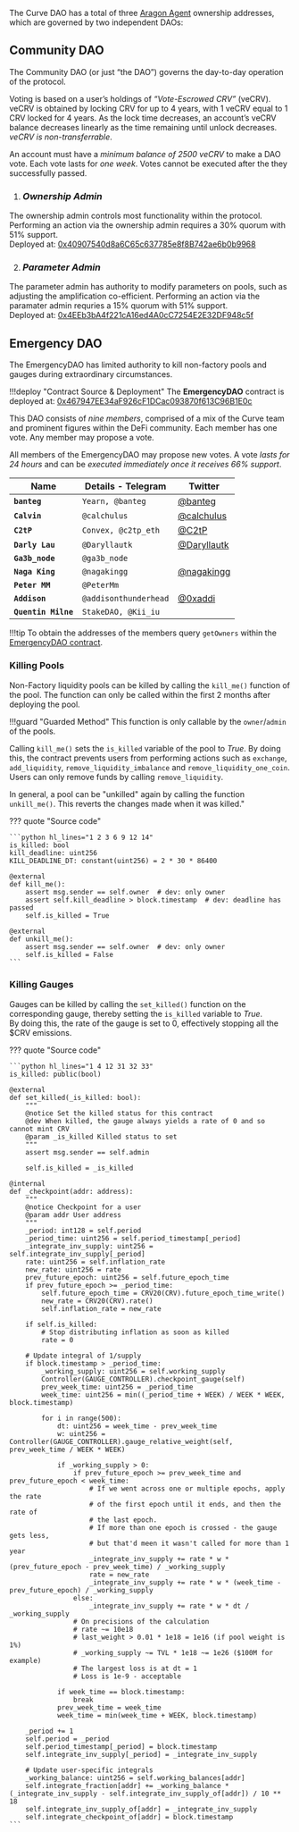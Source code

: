 The Curve DAO has a total of three [Aragon Agent](https://legacy-docs.aragon.org/aragon/readme) ownership addresses, which are governed by two independent DAOs:

## **Community DAO**
The Community DAO (or just “the DAO”) governs the day-to-day operation of the protocol.

Voting is based on a user’s holdings of *“Vote-Escrowed CRV”* (veCRV). veCRV is obtained by locking CRV for up to 4 years, with 1 veCRV equal to 1 CRV locked for 4 years. As the lock time decreases, an account’s veCRV balance decreases linearly as the time remaining until unlock decreases. *veCRV is non-transferrable*.

An account must have a *minimum balance of 2500 veCRV* to make a DAO vote. Each vote lasts for *one week*. Votes cannot be executed after the they successfully passed.

1. ### *Ownership Admin*
The ownership admin controls most functionality within the protocol. Performing an action via the ownership admin requires a 30% quorum with 51% support.  
Deployed at: [0x40907540d8a6C65c637785e8f8B742ae6b0b9968](https://etherscan.io/address/0x40907540d8a6C65c637785e8f8B742ae6b0b9968)  

2. ### *Parameter Admin*
The parameter admin has authority to modify parameters on pools, such as adjusting the amplification co-efficient. Performing an action via the paramater admin requries a 15% quorum with 51% support.  
Deployed at: [0x4EEb3bA4f221cA16ed4A0cC7254E2E32DF948c5f](https://etherscan.io/address/0x4EEb3bA4f221cA16ed4A0cC7254E2E32DF948c5f)


## **Emergency DAO**
The EmergencyDAO has limited authority to kill non-factory pools and gauges during extraordinary circumstances.

!!!deploy "Contract Source & Deployment"
    The **EmergencyDAO** contract is deployed at: [0x467947EE34aF926cF1DCac093870f613C96B1E0c](https://etherscan.io/address/0x467947EE34aF926cF1DCac093870f613C96B1E0c)

This DAO consists of *nine members*, comprised of a mix of the Curve team and prominent figures within the DeFi community. Each member has one vote. Any member may propose a vote.

All members of the EmergencyDAO may propose new votes. A vote *lasts for 24 hours* and can be *executed immediately once it receives 66% support*.

| Name     | Details - Telegram | Twitter  | 
| -------- | -------| ---- |
| **`banteg`**      |  `Yearn, @banteg` |  [@banteg](https://twitter.com/bantg)  |
| **`Calvin`**      |  `@calchulus` |  [@calchulus](https://twitter.com/calchulus) |
| **`C2tP`**        |  `Convex, @c2tp_eth`| [@C2tP](https://twitter.com/C2tP) |
| **`Darly Lau`**   |  `@Daryllautk` |  [@Daryllautk](https://twitter.com/Daryllautk)| 
| **`Ga3b_node`**   | `@ga3b_node` | 
| **`Naga King`**   | `@nagakingg` | [@nagakingg](https://twitter.com/nagakingg)   |
| **`Peter MM`**    | `@PeterMm` |
| **`Addison`**     | `@addisonthunderhead` | [@0xaddi](https://twitter.com/0xaddi)  |
| **`Quentin Milne`**|   `StakeDAO, @Kii_iu`|


!!!tip
    To obtain the addresses of the members query `getOwners` within the [EmergencyDAO contract]((https://etherscan.io/address/0x467947EE34aF926cF1DCac093870f613C96B1E0c)).


### **Killing Pools**

Non-Factory liquidity pools can be killed by calling the `kill_me()` function of the pool. The function can only be called within the first 2 months after deploying the pool.

!!!guard "Guarded Method"
    This function is only callable by the `owner`/`admin` of the pools.
        
Calling `kill_me()` sets the `is_killed` variable of the pool to *True*. 
By doing this, the contract prevents users from performing actions such as `exchange`, `add_liquidity`, `remove_liquidity_imbalance` and `remove_liquidity_one_coin`. 
Users can only remove funds by calling `remove_liquidity`.

In general, a pool can be "unkilled" again by calling the function `unkill_me()`. This reverts the changes made when it was killed."

??? quote "Source code"

    ```python hl_lines="1 2 3 6 9 12 14"
    is_killed: bool
    kill_deadline: uint256
    KILL_DEADLINE_DT: constant(uint256) = 2 * 30 * 86400

    @external
    def kill_me():
        assert msg.sender == self.owner  # dev: only owner
        assert self.kill_deadline > block.timestamp  # dev: deadline has passed
        self.is_killed = True

    @external
    def unkill_me():
        assert msg.sender == self.owner  # dev: only owner
        self.is_killed = False    
    ```




### **Killing Gauges**
Gauges can be killed by calling the `set_killed()` function on the corresponding gauge, thereby setting the `is_killed` variable to *True*.  
By doing this, the rate of the gauge is set to 0, effectively stopping all the $CRV emissions.

??? quote "Source code"

    ```python hl_lines="1 4 12 31 32 33"
    is_killed: public(bool)

    @external
    def set_killed(_is_killed: bool):
        """
        @notice Set the killed status for this contract
        @dev When killed, the gauge always yields a rate of 0 and so cannot mint CRV
        @param _is_killed Killed status to set
        """
        assert msg.sender == self.admin

        self.is_killed = _is_killed

    @internal
    def _checkpoint(addr: address):
        """
        @notice Checkpoint for a user
        @param addr User address
        """
        _period: int128 = self.period
        _period_time: uint256 = self.period_timestamp[_period]
        _integrate_inv_supply: uint256 = self.integrate_inv_supply[_period]
        rate: uint256 = self.inflation_rate
        new_rate: uint256 = rate
        prev_future_epoch: uint256 = self.future_epoch_time
        if prev_future_epoch >= _period_time:
            self.future_epoch_time = CRV20(CRV).future_epoch_time_write()
            new_rate = CRV20(CRV).rate()
            self.inflation_rate = new_rate

        if self.is_killed:
            # Stop distributing inflation as soon as killed
            rate = 0

        # Update integral of 1/supply
        if block.timestamp > _period_time:
            _working_supply: uint256 = self.working_supply
            Controller(GAUGE_CONTROLLER).checkpoint_gauge(self)
            prev_week_time: uint256 = _period_time
            week_time: uint256 = min((_period_time + WEEK) / WEEK * WEEK, block.timestamp)

            for i in range(500):
                dt: uint256 = week_time - prev_week_time
                w: uint256 = Controller(GAUGE_CONTROLLER).gauge_relative_weight(self, prev_week_time / WEEK * WEEK)

                if _working_supply > 0:
                    if prev_future_epoch >= prev_week_time and prev_future_epoch < week_time:
                        # If we went across one or multiple epochs, apply the rate
                        # of the first epoch until it ends, and then the rate of
                        # the last epoch.
                        # If more than one epoch is crossed - the gauge gets less,
                        # but that'd meen it wasn't called for more than 1 year
                        _integrate_inv_supply += rate * w * (prev_future_epoch - prev_week_time) / _working_supply
                        rate = new_rate
                        _integrate_inv_supply += rate * w * (week_time - prev_future_epoch) / _working_supply
                    else:
                        _integrate_inv_supply += rate * w * dt / _working_supply
                    # On precisions of the calculation
                    # rate ~= 10e18
                    # last_weight > 0.01 * 1e18 = 1e16 (if pool weight is 1%)
                    # _working_supply ~= TVL * 1e18 ~= 1e26 ($100M for example)
                    # The largest loss is at dt = 1
                    # Loss is 1e-9 - acceptable

                if week_time == block.timestamp:
                    break
                prev_week_time = week_time
                week_time = min(week_time + WEEK, block.timestamp)

        _period += 1
        self.period = _period
        self.period_timestamp[_period] = block.timestamp
        self.integrate_inv_supply[_period] = _integrate_inv_supply

        # Update user-specific integrals
        _working_balance: uint256 = self.working_balances[addr]
        self.integrate_fraction[addr] += _working_balance * (_integrate_inv_supply - self.integrate_inv_supply_of[addr]) / 10 ** 18
        self.integrate_inv_supply_of[addr] = _integrate_inv_supply
        self.integrate_checkpoint_of[addr] = block.timestamp
    ```